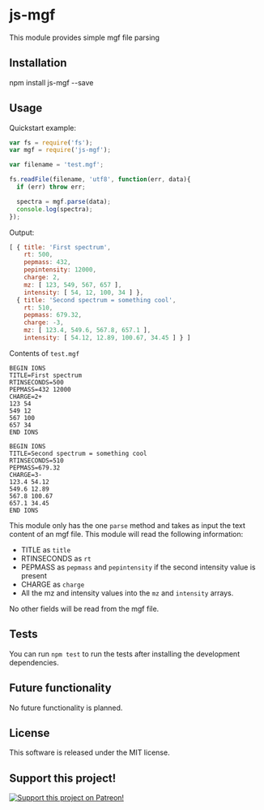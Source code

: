 # js-mgf

This module provides simple mgf file parsing

## Installation
npm install js-mgf --save

## Usage
Quickstart example:
```javascript
var fs = require('fs');
var mgf = require('js-mgf');

var filename = 'test.mgf';

fs.readFile(filename, 'utf8', function(err, data){
  if (err) throw err;

  spectra = mgf.parse(data);
  console.log(spectra);
});
```

Output:
```javascript
[ { title: 'First spectrum',
    rt: 500,
    pepmass: 432,
    pepintensity: 12000,
    charge: 2,
    mz: [ 123, 549, 567, 657 ],
    intensity: [ 54, 12, 100, 34 ] },
  { title: 'Second spectrum = something cool',
    rt: 510,
    pepmass: 679.32,
    charge: -3,
    mz: [ 123.4, 549.6, 567.8, 657.1 ],
    intensity: [ 54.12, 12.89, 100.67, 34.45 ] } ]
```

Contents of `test.mgf`
```
BEGIN IONS
TITLE=First spectrum
RTINSECONDS=500
PEPMASS=432 12000
CHARGE=2+
123 54
549 12
567 100
657 34
END IONS

BEGIN IONS
TITLE=Second spectrum = something cool
RTINSECONDS=510
PEPMASS=679.32
CHARGE=3-
123.4 54.12
549.6 12.89
567.8 100.67
657.1 34.45
END IONS
```

This module only has the one `parse` method and takes as input the text content of an mgf file. This module will read the following information:
* TITLE as `title`
* RTINSECONDS as `rt`
* PEPMASS as `pepmass` and `pepintensity` if the second intensity value is present
* CHARGE as `charge`
* All the mz and intensity values into the `mz` and `intensity` arrays.

No other fields will be read from the mgf file.

## Tests
You can run `npm test` to run the tests after installing the development dependencies.

## Future functionality
No future functionality is planned.

## License
This software is released under the MIT license.

## Support this project!

[![Support this project on Patreon!](https://c5.patreon.com/external/logo/become_a_patron_button.png)](https://www.patreon.com/MikeTheBiochem)
